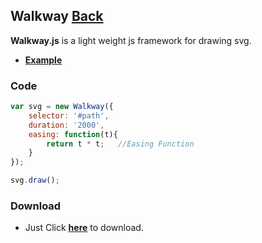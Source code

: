 ## Walkway [Back](./../Framework.md)

**Walkway.js** is a light weight js framework for drawing svg.
- [**Example**](http://aleen42.github.io/example/Walkway/example.html)

### Code

```js
var svg = new Walkway({
	selector: '#path',
	duration: '2000',
	easing: function(t){
		return t * t;	//Easing Function
	}
});

svg.draw();
```

### Download

- Just Click [**here**](./walkway.min.js) to download.
